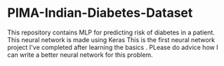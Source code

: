 # PIMA-Indian-Diabetes-Dataset
This repository contains MLP for predicting risk of diabetes in a patient. This neural network is made using Keras
This is the first neural network project I've completed after learning the basics .
PLease do advice how I can write a better neural network for this problem.

